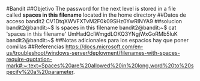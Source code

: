 #Bandit
##Objetivo
The password for the next level is stored in a file called **spaces in this filename** located in the home directory
##Datos de acceso 
bandit2 
CV1DtqXWVFXTvM2F0k09SHz0YwRINYA9
##solucion
bandit2@bandit:~$ ls
spaces in this filename
bandit2@bandit:~$ cat 'spaces in this filename'
UmHadQclWmgdLOKQ3YNgjWxGoRMb5luK
bandit2@bandit:~$
##Notas adicionales
para los espacios hay que poner comillas 
##Referencias
https://docs.microsoft.com/en-us/troubleshoot/windows-server/deployment/filenames-with-spaces-require-quotation-mark#:~:text=Spaces%20are%20allowed%20in%20long,word%20to%20specify%20a%20parameter.

